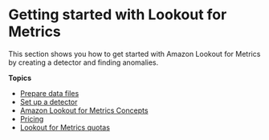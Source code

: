 # Getting started with Lookout for Metrics<a name="lookoutmetrics-gettingstarted"></a>

This section shows you how to get started with Amazon Lookout for Metrics by creating a detector and finding anomalies\.

**Topics**
+ [Prepare data files](gettingstarted-datasource.md)
+ [Set up a detector](gettingstarted-detector.md)
+ [Amazon Lookout for Metrics Concepts](gettingstarted-concepts.md)
+ [Pricing](gettingstarted-pricing.md)
+ [Lookout for Metrics quotas](gettingstarted-quotas.md)